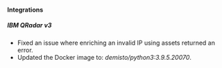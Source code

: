 
#### Integrations
##### IBM QRadar v3
- Fixed an issue where enriching an invalid IP using assets returned an error.
- Updated the Docker image to: *demisto/python3:3.9.5.20070*.

